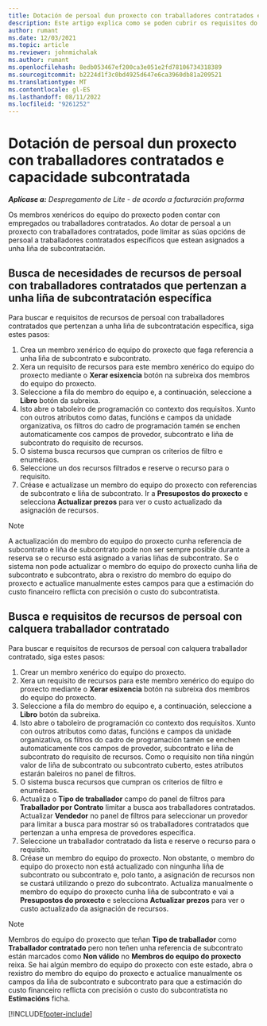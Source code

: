 ```yaml
---
title: Dotación de persoal dun proxecto con traballadores contratados e capacidade subcontratada
description: Este artigo explica como se poden cubrir os requisitos do proxecto utilizando traballadores por contrato ou capacidade subcontratada en Microsoft Dynamics 365 Project Operations.
author: rumant
ms.date: 12/03/2021
ms.topic: article
ms.reviewer: johnmichalak
ms.author: rumant
ms.openlocfilehash: 8edb053467ef200ca3e051e2fd78106734318389
ms.sourcegitcommit: b2224d1f3c0bd4925d647e6ca3960db81a209521
ms.translationtype: MT
ms.contentlocale: gl-ES
ms.lasthandoff: 08/11/2022
ms.locfileid: "9261252"
---
```

# <a name="staffing-a-project-with-contract-workers-and-subcontracted-capacity"></a>Dotación de persoal dun proxecto con traballadores contratados e capacidade subcontratada

_**Aplícase a:** Despregamento de Lite - de acordo a facturación proforma_

Os membros xenéricos do equipo do proxecto poden contar con empregados ou traballadores contratados. Ao dotar de persoal a un proxecto con traballadores contratados, pode limitar as súas opcións de persoal a traballadores contratados específicos que estean asignados a unha liña de subcontratación. 

## <a name="search-for-staff-resource-requirements-with-contract-workers-that-belong-to-a-specific-subcontract-line"></a>Busca de necesidades de recursos de persoal con traballadores contratados que pertenzan a unha liña de subcontratación específica

Para buscar e requisitos de recursos de persoal con traballadores contratados que pertenzan a unha liña de subcontratación específica, siga estes pasos:

1. Crea un membro xenérico do equipo do proxecto que faga referencia a unha liña de subcontrato e subcontrato.
2. Xera un requisito de recursos para este membro xenérico do equipo do proxecto mediante o **Xerar esixencia** botón na subreixa dos membros do equipo do proxecto.
3. Seleccione a fila do membro do equipo e, a continuación, seleccione a **Libro** botón da subreixa. 
4. Isto abre o taboleiro de programación co contexto dos requisitos. Xunto con outros atributos como datas, funcións e campos da unidade organizativa, os filtros do cadro de programación tamén se enchen automaticamente cos campos de provedor, subcontrato e liña de subcontrato do requisito de recursos.
5. O sistema busca recursos que cumpran os criterios de filtro e enuméraos. 
6. Seleccione un dos recursos filtrados e reserve o recurso para o requisito. 
7. Créase e actualízase un membro do equipo do proxecto con referencias de subcontrato e liña de subcontrato. Ir a **Presupostos do proxecto** e selecciona **Actualizar prezos** para ver o custo actualizado da asignación de recursos. 

> [!NOTE]
> A actualización do membro do equipo do proxecto cunha referencia de subcontrato e liña de subcontrato pode non ser sempre posible durante a reserva se o recurso está asignado a varias liñas de subcontrato. Se o sistema non pode actualizar o membro do equipo do proxecto cunha liña de subcontrato e subcontrato, abra o rexistro do membro do equipo do proxecto e actualice manualmente estes campos para que a estimación do custo financeiro reflicta con precisión o custo do subcontratista.

## <a name="search-for-and-staff-resource-requirements-with-any-contract-worker"></a>Busca e requisitos de recursos de persoal con calquera traballador contratado

Para buscar e requisitos de recursos de persoal con calquera traballador contratado, siga estes pasos:

1. Crear un membro xenérico do equipo do proxecto.
2. Xera un requisito de recursos para este membro xenérico do equipo do proxecto mediante o **Xerar esixencia** botón na subreixa dos membros do equipo do proxecto.
3. Seleccione a fila do membro do equipo e, a continuación, seleccione a **Libro** botón da subreixa. 
4. Isto abre o taboleiro de programación co contexto dos requisitos. Xunto con outros atributos como datas, funcións e campos da unidade organizativa, os filtros do cadro de programación tamén se enchen automaticamente cos campos de provedor, subcontrato e liña de subcontrato do requisito de recursos. Como o requisito non tiña ningún valor de liña de subcontrato ou subcontrato cuberto, estes atributos estarán baleiros no panel de filtros.
5. O sistema busca recursos que cumpran os criterios de filtro e enuméraos.
6. Actualiza o **Tipo de traballador** campo do panel de filtros para **Traballador por Contrato** limitar a busca aos traballadores contratados. Actualizar **Vendedor** no panel de filtros para seleccionar un provedor para limitar a busca para mostrar só os traballadores contratados que pertenzan a unha empresa de provedores específica.
7. Seleccione un traballador contratado da lista e reserve o recurso para o requisito.
8. Créase un membro do equipo do proxecto. Non obstante, o membro do equipo do proxecto non está actualizado con ningunha liña de subcontrato ou subcontrato e, polo tanto, a asignación de recursos non se custará utilizando o prezo do subcontrato. Actualiza manualmente o membro do equipo do proxecto cunha liña de subcontrato e vai a **Presupostos do proxecto** e selecciona **Actualizar prezos** para ver o custo actualizado da asignación de recursos.

> [!NOTE]
> Membros do equipo do proxecto que teñan **Tipo de traballador** como **Traballador contratado** pero non teñen unha referencia de subcontrato están marcados como **Non válido** no **Membros do equipo do proxecto** reixa. Se hai algún membro do equipo do proxecto con este estado, abra o rexistro do membro do equipo do proxecto e actualice manualmente os campos da liña de subcontrato e subcontrato para que a estimación do custo financeiro reflicta con precisión o custo do subcontratista no **Estimacións** ficha. 


[!INCLUDE[footer-include](../../includes/footer-banner.md)]
